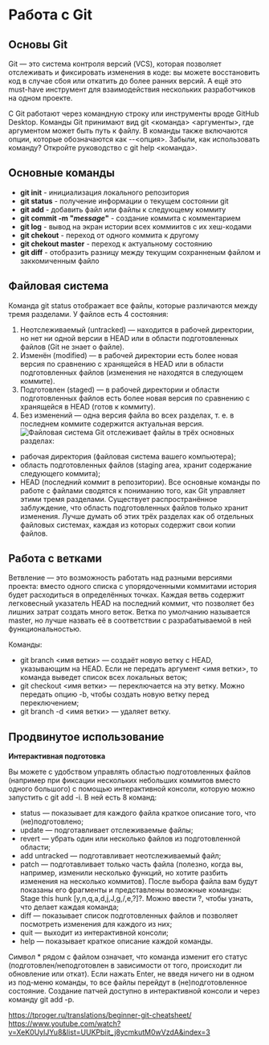 # Работа с Git
## Основы Git
Git — это система контроля версий (VCS), которая позволяет отслеживать и фиксировать изменения в коде: вы можете восстановить код в случае сбоя или откатить до более ранних версий. А ещё это must-have инструмент для взаимодействия нескольких разработчиков на одном проекте.

С Git работают через командную строку или инструменты вроде GitHub Desktop. Команды Git принимают вид git <команда> <аргументы>, где аргументом может быть путь к файлу. В команды также включаются опции, которые обозначаются как --<опция>. Забыли, как использовать команду? Откройте руководство с git help <команда>.
## Основные команды
* **git init** - инициализация локального репозитория
* **git status** - получение информации о текущем состоянии git
* **git add**  - добавить файл или файлы к следующему коммиту
* **git commit -m "*message*"** - создание коммита с комментарием 
* **git log** - вывод на экран истории всех коммиитов с их хеш-кодами
* **git chekout** - переход от одного коммита к другому
* **git chekout master** - переход к актуальному состоянию
* **git diff** - oтобразить разницу между текущим сохранненым файлом и заккомиченным файло
## Файловая система
Команда git status отображает все файлы, которые различаются между тремя разделами. У файлов есть 4 состояния:

1. Неотслеживаемый (untracked) — находится в рабочей директории, но нет ни одной версии в HEAD или в области подготовленных файлов (Git не знает о файле).
2. Изменён (modified) — в рабочей директории есть более новая версия по сравнению с хранящейся в HEAD или в области подготовленных файлов (изменения не находятся в следующем коммите).
3. Подготовлен (staged) — в рабочей директории и области подготовленных файлов есть более новая версия по сравнению с хранящейся в HEAD (готов к коммиту).
4. Без изменений — одна версия файла во всех разделах, т. е. в последнем коммите содержится актуальная версия.
![Файловая система](%D0%BA%D0%B0%D1%80%D1%82%D0%B8%D0%BD%D0%BA%D0%B0.webp)
Git отслеживает файлы в трёх основных разделах:
* рабочая директория (файловая система вашего компьютера);
* область подготовленных файлов (staging area, хранит содержание следующего коммита);
* HEAD (последний коммит в репозитории).
Все основные команды по работе с файлами сводятся к пониманию того, как Git управляет этими тремя разделами. Существует распространённое заблуждение, что область подготовленных файлов только хранит изменения. Лучше думать об этих трёх разделах как об отдельных файловых системах, каждая из которых содержит свои копии файлов.
## Работа с ветками 
Ветвление — это возможность работать над разными версиями проекта: вместо одного списка с упорядоченными коммитами история будет расходиться в определённых точках. Каждая ветвь содержит легковесный указатель HEAD на последний коммит, что позволяет без лишних затрат создать много веток. Ветка по умолчанию называется master, но лучше назвать её в соответствии с разрабатываемой в ней функциональностью.

Команды:

* git branch <имя ветки> — создаёт новую ветку с HEAD, указывающим на HEAD. Если не передать аргумент <имя ветки>, то команда выведет список всех локальных веток;
* git checkout <имя ветки> — переключается на эту ветку. Можно передать опцию -b, чтобы создать новую ветку перед переключением;
* git branch -d <имя ветки> — удаляет ветку.
## Продвинутое использование
**Интерактивная подготовка**

Вы можете с удобством управлять областью подготовленных файлов (например при фиксации нескольких небольших коммитов вместо одного большого) с помощью интерактивной консоли, которую можно запустить с git add -i. В ней есть 8 команд:

* status — показывает для каждого файла краткое описание того, что (не)подготовлено;
* update — подготавливает отслеживаемые файлы;
* revert — убрать один или несколько файлов из подготовленной области;
* add untracked — подготавливает неотслеживаемый файл;
* patch — подготавливает только часть файла (полезно, когда вы, например, изменили несколько функций, но хотите разбить изменения на несколько коммитов). После выбора файла вам будут показаны его фрагменты и представлены возможные команды: Stage this hunk [y,n,q,a,d,j,J,g,/,e,?]?. Можно ввести ?, чтобы узнать, что делает каждая команда;
* diff — показывает список подготовленных файлов и позволяет посмотреть изменения для каждого из них;
* quit — выходит из интерактивной консоли;
* help — показывает краткое описание каждой команды.

Символ * рядом с файлом означает, что команда изменит его статус (подготовлен/неподготовлен в зависимости от того, происходит ли обновление или откат). Если нажать Enter, не введя ничего ни в одном из под-меню команды, то все файлы перейдут в (не)подготовленное состояние. Создание патчей доступно в интерактивной консоли и через команду git add -p.


https://tproger.ru/translations/beginner-git-cheatsheet/
https://www.youtube.com/watch?v=XeK0UylJYu8&list=UUKPbiit_j8ycmkutM0wVzdA&index=3
